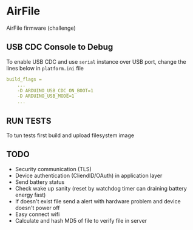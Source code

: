 # AirFile

 AirFile firmware (challenge)

## USB CDC Console to Debug

To enable USB CDC and use `serial` instance over USB port, change the lines below in `platform.ini` file

```yaml
build_flags =
    ...
    -D ARDUINO_USB_CDC_ON_BOOT=1
    -D ARDUINO_USB_MODE=1
    ...
```

## RUN TESTS

To tun tests first build and upload filesystem image

## TODO

- Security communication (TLS)
- Device authentication (CliendID/OAuth) in application layer
- Send battery status
- Check wake up sanity (reset by watchdog timer can draining battery energy fast)
- If doesn't exist file send a alert with hardware problem and device doesn't power off
- Easy connect wifi
- Calculate and hash MD5 of file to verify file in server
